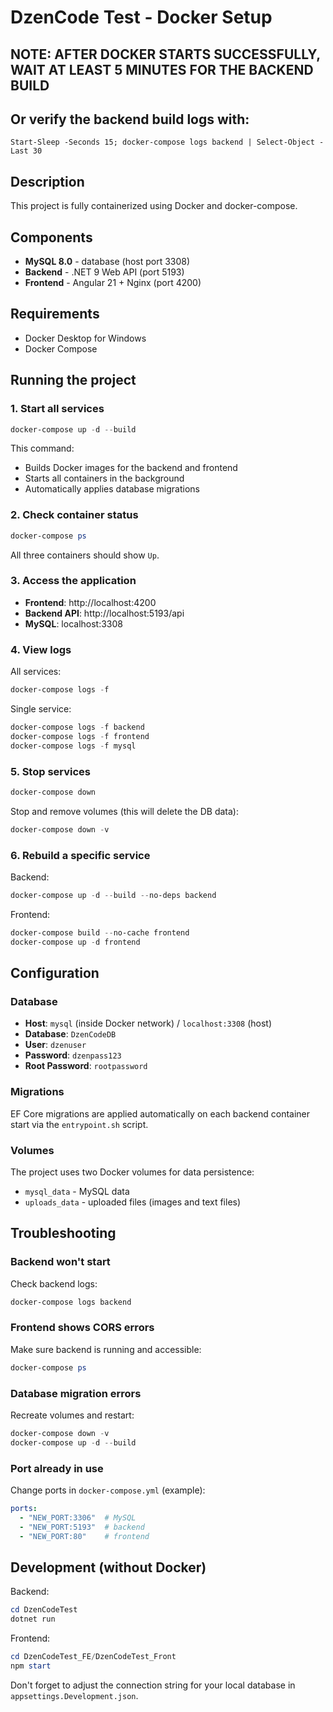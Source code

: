 # DzenCode Test - Docker Setup

## NOTE: AFTER DOCKER STARTS SUCCESSFULLY, WAIT AT LEAST 5 MINUTES FOR THE BACKEND BUILD
## Or verify the backend build logs with:
```
Start-Sleep -Seconds 15; docker-compose logs backend | Select-Object -Last 30
```

## Description

This project is fully containerized using Docker and docker-compose.

## Components

- **MySQL 8.0** - database (host port 3308)
- **Backend** - .NET 9 Web API (port 5193)
- **Frontend** - Angular 21 + Nginx (port 4200)

## Requirements

- Docker Desktop for Windows
- Docker Compose

## Running the project

### 1. Start all services

```powershell
docker-compose up -d --build
```

This command:
- Builds Docker images for the backend and frontend
- Starts all containers in the background
- Automatically applies database migrations

### 2. Check container status

```powershell
docker-compose ps
```

All three containers should show `Up`.

### 3. Access the application

- **Frontend**: http://localhost:4200
- **Backend API**: http://localhost:5193/api
- **MySQL**: localhost:3308

### 4. View logs

All services:
```powershell
docker-compose logs -f
```

Single service:
```powershell
docker-compose logs -f backend
docker-compose logs -f frontend
docker-compose logs -f mysql
```

### 5. Stop services

```powershell
docker-compose down
```

Stop and remove volumes (this will delete the DB data):
```powershell
docker-compose down -v
```

### 6. Rebuild a specific service

Backend:
```powershell
docker-compose up -d --build --no-deps backend
```

Frontend:
```powershell
docker-compose build --no-cache frontend
docker-compose up -d frontend
```

## Configuration

### Database

- **Host**: `mysql` (inside Docker network) / `localhost:3308` (host)
- **Database**: `DzenCodeDB`
- **User**: `dzenuser`
- **Password**: `dzenpass123`
- **Root Password**: `rootpassword`

### Migrations

EF Core migrations are applied automatically on each backend container start via the `entrypoint.sh` script.

### Volumes

The project uses two Docker volumes for data persistence:
- `mysql_data` - MySQL data
- `uploads_data` - uploaded files (images and text files)


## Troubleshooting

### Backend won't start

Check backend logs:
```powershell
docker-compose logs backend
```

### Frontend shows CORS errors

Make sure backend is running and accessible:
```powershell
docker-compose ps
```

### Database migration errors

Recreate volumes and restart:
```powershell
docker-compose down -v
docker-compose up -d --build
```

### Port already in use

Change ports in `docker-compose.yml` (example):
```yaml
ports:
  - "NEW_PORT:3306"  # MySQL
  - "NEW_PORT:5193"  # backend
  - "NEW_PORT:80"    # frontend
```

## Development (without Docker)

Backend:
```powershell
cd DzenCodeTest
dotnet run
```

Frontend:
```powershell
cd DzenCodeTest_FE/DzenCodeTest_Front
npm start
```

Don't forget to adjust the connection string for your local database in `appsettings.Development.json`.
